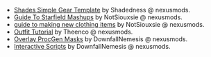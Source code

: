 
- [Shades Simple Gear Template](https://www.nexusmods.com/starfield/mods/10936) by Shadedness @ nexusmods.
- [Guide To Starfield Mashups](https://www.nexusmods.com/starfield/mods/5300) by NotSiouxsie @ nexusmods.
- [guide to making new clothing items](https://www.nexusmods.com/starfield/mods/5745) by NotSiouxsie @ nexusmods.
- [Outfit Tutorial](https://www.nexusmods.com/starfield/mods/7159) by Theenco @ nexusmods.
- [Overlay ProcGen Masks](https://www.nexusmods.com/starfield/mods/13830) by DownfallNemesis @ nexusmods.
- [Interactive Scripts](https://www.nexusmods.com/starfield/mods/13988) by DownfallNemesis @ nexusmods.
